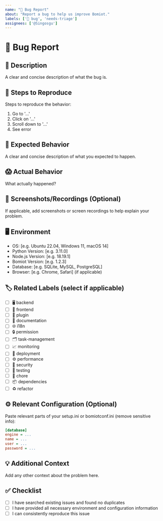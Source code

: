 ```yaml
---
name: "🐞 Bug Report"
about: "Report a bug to help us improve Bomiot."
labels: ['🐞 bug', 'needs-triage']
assignees: ['@Singosgu']
---
```


# 🐞 Bug Report

## 📝 Description
A clear and concise description of what the bug is.

## 🔁 Steps to Reproduce
Steps to reproduce the behavior:
1. Go to '...'
2. Click on '...'
3. Scroll down to '...'
4. See error

## 🤔 Expected Behavior
A clear and concise description of what you expected to happen.

## 😱 Actual Behavior
What actually happened?

## 📸 Screenshots/Recordings (Optional)
If applicable, add screenshots or screen recordings to help explain your problem.

## 🖥️ Environment
- OS: [e.g. Ubuntu 22.04, Windows 11, macOS 14]
- Python Version: [e.g. 3.11.0]
- Node.js Version: [e.g. 18.19.1]
- Bomiot Version: [e.g. 1.2.3]
- Database: [e.g. SQLite, MySQL, PostgreSQL]
- Browser: [e.g. Chrome, Safari] (if applicable)

## 🏷️ Related Labels (select if applicable)
- [ ] 🖥️ backend
- [ ] 🎨 frontend
- [ ] 🔌 plugin
- [ ] 📝 documentation
- [ ] 🌐 i18n
- [ ] 🔒 permission
- [ ] 🗂️ task-management
- [ ] 📈 monitoring
- [ ] 🚀 deployment
- [ ] ⚙️ performance
- [ ] 🔐 security
- [ ] 🧪 testing
- [ ] 🧹 chore
- [ ] 📦 dependencies
- [ ] ♻️ refactor

## ⚙️ Relevant Configuration (Optional)
Paste relevant parts of your setup.ini or bomiotconf.ini (remove sensitive info):
```ini
[database]
engine = ...
name = ...
user = ...
password = ...
```

## 💡 Additional Context
Add any other context about the problem here.

## ✅ Checklist
- [ ] I have searched existing issues and found no duplicates
- [ ] I have provided all necessary environment and configuration information
- [ ] I can consistently reproduce this issue